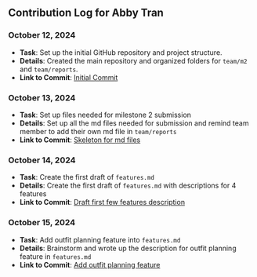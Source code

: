 ## Contribution Log for Abby Tran

### October 12, 2024
- **Task**: Set up the initial GitHub repository and project structure.
- **Details**: Created the main repository and organized folders for `team/m2` and `team/reports`.
- **Link to Commit**: [Initial Commit](https://github.com/nhan0504/CS326/commit/8be2b6b72886a65f484eb2fefaa3ae65c38be65f)

### October 13, 2024
- **Task**: Set up files needed for milestone 2 submission
- **Details**: Set up all the md files needed for submission and remind team member to add their own md file in `team/reports`
- **Link to Commit**: [Skeleton for md files](https://github.com/nhan0504/CS326/commit/f0fba5c5f01f31d7d1a381903f108ea7b10d6cb5)

### October 14, 2024
- **Task**: Create the first draft of `features.md` 
- **Details**: Create the first draft of `features.md` with descriptions for 4 features 
- **Link to Commit**: [Draft first few features description](https://github.com/nhan0504/CS326/commit/0bc6ac7e84f529f562016dbac994372a284b801e)

### October 15, 2024
- **Task**: Add outfit planning feature into `features.md` 
- **Details**: Brainstorm and wrote up the description for outfit planning feature in `features.md`
- **Link to Commit**: [Add outfit planning feature](https://github.com/nhan0504/CS326/commit/702a8063482435c8c6a20064984a065ced2f21f7)
